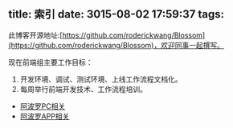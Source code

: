 title: 索引
date: 3015-08-02 17:59:37
tags:
---
此博客开源地址:[https://github.com/roderickwang/Blossom](https://github.com/roderickwang/Blossom)，欢迎同事一起撰写。

现在前端组主要工作目标：

1. 开发环境、调试、测试环境、上线工作流程文档化。
2. 每周举行前端开发技术、工作流程培训。

*   [阿波罗PC相关](2015/09/09/apollo-pc-index/)
*   [阿波罗APP相关](2015/09/09/app-new-project/)



